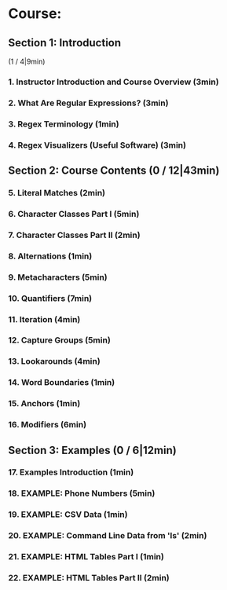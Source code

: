 # Course:

## Section 1: Introduction
(1 / 4|9min)

### 1. Instructor Introduction and Course Overview (3min)

### 2. What Are Regular Expressions? (3min)

### 3. Regex Terminology (1min)

### 4. Regex Visualizers (Useful Software) (3min)

## Section 2: Course Contents (0 / 12|43min)

### 5. Literal Matches (2min)

### 6. Character Classes Part I (5min)

### 7. Character Classes Part II (2min)

### 8. Alternations (1min)

### 9. Metacharacters (5min)

### 10. Quantifiers (7min)

### 11. Iteration (4min)

### 12. Capture Groups (5min)

### 13. Lookarounds (4min)

### 14. Word Boundaries (1min)

### 15. Anchors (1min)

### 16. Modifiers (6min)

## Section 3: Examples (0 / 6|12min)

### 17. Examples Introduction (1min)

### 18. EXAMPLE: Phone Numbers (5min)

### 19. EXAMPLE: CSV Data (1min)

### 20. EXAMPLE: Command Line Data from 'ls' (2min)

### 21. EXAMPLE: HTML Tables Part I (1min)

### 22. EXAMPLE: HTML Tables Part II (2min)

